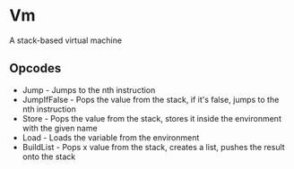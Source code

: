 # Vm
A stack-based virtual machine

## Opcodes

* Jump - Jumps to the nth instruction
* JumpIfFalse - Pops the value from the stack, if it's false, jumps to the nth instruction
* Store - Pops the value from the stack, stores it inside the environment with the given name
* Load - Loads the variable from the environment
* BuildList - Pops x value from the stack, creates a list, pushes the result onto the stack
